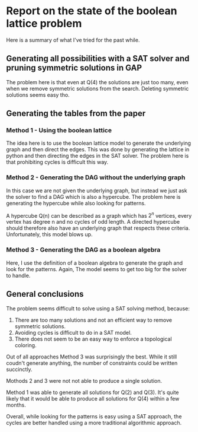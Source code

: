 # Report on the state of the boolean lattice problem

Here is a summary of what I've tried for the past while. 



## Generating all possibilities with a SAT solver and pruning symmetric solutions in GAP

The problem here is that even at Q(4) the solutions are just too many, even when we remove 
symmetric solutions from the search. Deleting symmetric solutions seems easy tho.



## Generating the tables from the paper

### Method 1 - Using the boolean lattice

The idea here is to use the boolean lattice model to generate the underlying graph and then
direct the edges. This was done by generating the lattice in python and then directing the 
edges in the SAT solver. The problem here is that prohibiting cycles is difficult this way.

### Method 2 - Generating the DAG without the underlying graph

In this case we are not given the underlying graph, but instead we just ask the solver to 
find a DAG which is also a hypercube. The problem here is generating the hypercube while
also looking for patterns. 

A hypercube Q(n) can be described as a graph which has $2^n$ vertices, every vertex has degree
n and no cycles of odd length. A directed hypercube should therefore also have an underlying
graph that respects these criteria. Unfortunately, this model blows up. 

### Method 3 - Generating the DAG as a boolean algebra

Here, I use the definition of a boolean algebra to generate the graph and look for the patterns.
Again, The model seems to get too big for the solver to handle. 



## General conclusions

The problem seems difficult to solve using a SAT solving method, because:

1. There are too many solutions and not an efficient way to remove symmetric solutions.
2. Avoiding cycles is difficult to do in a SAT model. 
3. There does not seem to be an easy way to enforce a topological coloring. 

Out of all approaches Method 3 was surprisingly the best. While it still coudn't generate 
anything, the number of constraints could be written succinctly. 

Mothods 2 and 3 were not not able to produce a single solution. 

Method 1 was able to generate all solutions for Q(2) and Q(3). It's quite likely that it 
would be able to produce all solutions for Q(4) within a few months. 

Overall, while looking for the patterns is easy using a SAT approach, the cycles are better 
handled using a more traditional algorithmic approach. 
